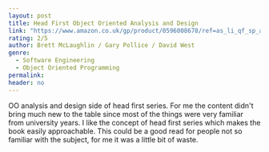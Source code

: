 ```yaml
---
layout: post
title: Head First Object Oriented Analysis and Design
link: "https://www.amazon.co.uk/gp/product/0596008678/ref=as_li_qf_sp_asin_il_tl?ie=UTF8&camp=1634&creative=6738&creativeASIN=0596008678&linkCode=as2&tag=jussihallilac-21"
rating: 2/5
author: Brett McLaughlin / Gary Pollice / David West
genre:
  - Software Engineering
  - Object Oriented Programming
permalink:
header: no
---
```


OO analysis and design side of head first series. For me the content didn't bring much new to the table since most of the things were very familiar from university years. I like the concept of head first series which makes the book easily approachable. This could be a good read for people not so familiar with the subject, for me it was a little bit of waste.
